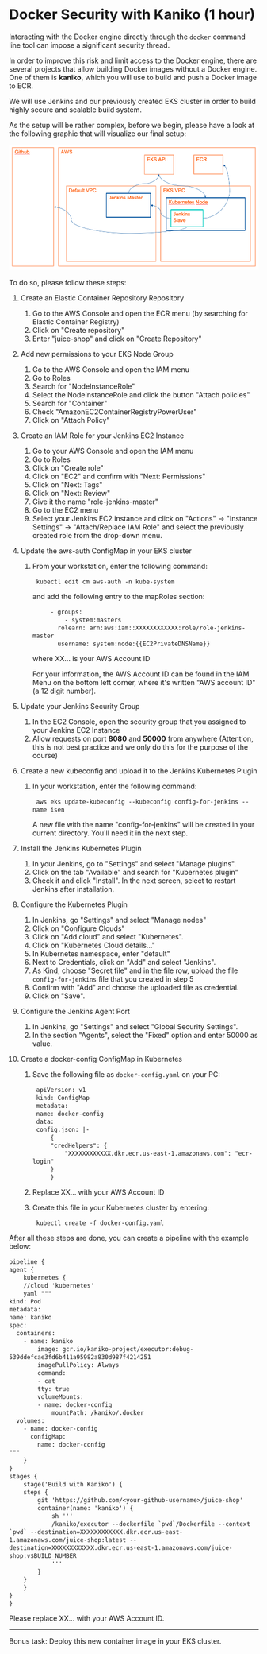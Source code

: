 # Docker Security with Kaniko (1 hour)

Interacting with the Docker engine directly through the `docker` command line tool can impose a significant security thread.

In order to improve this risk and limit access to the Docker engine, there are several projects that allow building Docker images without a Docker engine. One of them is **kaniko**, which you will use to build and push a Docker image to ECR.

We will use Jenkins and our previously created EKS cluster in order to build highly secure and scalable build system.

As the setup will be rather complex, before we begin, please have a look at the following graphic that will visualize our final setup:

![Kaniko Setup](./files/kubernetes/kaniko-setup.png)

To do so, please follow these steps:

1. Create an Elastic Container Repository Repository

    1. Go to the AWS Console and open the ECR menu (by searching for Elastic Container Registry)
    1. Click on "Create repository"
    1. Enter "juice-shop" and click on "Create Repository"
    
1. Add new permissions to your EKS Node Group

    1. Go to the AWS Console and open the IAM menu
    1. Go to Roles
    1. Search for "NodeInstanceRole"
    1. Select the NodeInstanceRole and click the button "Attach policies"
    1. Search for "Container"
    1. Check "AmazonEC2ContainerRegistryPowerUser"
    1. Click on "Attach Policy"

1. Create an IAM Role for your Jenkins EC2 Instance
    
    1. Go to your AWS Console and open the IAM menu
    1. Go to Roles
    1. Click on "Create role"
    1. Click on "EC2" and confirm with "Next: Permissions"
    1. Click on "Next: Tags"
    1. Click on "Next: Review"
    1. Give it the name "role-jenkins-master"
    1. Go to the EC2 menu
    1. Select your Jenkins EC2 instance and click on "Actions" -> "Instance Settings" -> "Attach/Replace IAM Role" and select the previously created role from the drop-down menu.

1. Update the aws-auth ConfigMap in your EKS cluster

    1. From your workstation, enter the following command:
        
            kubectl edit cm aws-auth -n kube-system
        
        and add the following entry to the mapRoles section:

                - groups:
                    - system:masters
                  rolearn: arn:aws:iam::XXXXXXXXXXXX:role/role-jenkins-master
                  username: system:node:{{EC2PrivateDNSName}} 

        where XX... is your AWS Account ID

        For your information, the AWS Account ID can be found in the IAM Menu on the bottom left corner, where it's written "AWS account ID" (a 12 digit number).

1. Update your Jenkins Security Group

    1. In the EC2 Console, open the security group that you assigned to your Jenkins EC2 Instance
    1. Allow requests on port **8080** and **50000** from anywhere (Attention, this is not best practice and we only do this for the purpose of the course)

1. Create a new kubeconfig and upload it to the Jenkins Kubernetes Plugin

    1. In your workstation, enter the following command:

            aws eks update-kubeconfig --kubeconfig config-for-jenkins --name isen

        A new file with the name "config-for-jenkins" will be created in your current directory. You'll need it in the next step.

1. Install the Jenkins Kubernetes Plugin

    1. In your Jenkins, go to "Settings" and select "Manage plugins".
    1. Click on the tab "Available" and search for "Kubernetes plugin"
    1. Check it and click "Install". In the next screen, select to restart Jenkins after installation.

1. Configure the Kubernetes Plugin

    1. In Jenkins, go "Settings" and select "Manage nodes"
    1. Click on "Configure Clouds"
    1. Click on "Add cloud" and select "Kubernetes".
    1. Click on "Kubernetes Cloud details..."
    1. In Kubernetes namespace, enter "default"
    1. Next to Credentials, click on "Add" and select "Jenkins".
    1. As Kind, choose "Secret file" and in the file row, upload the file `config-for-jenkins` file that you created in step 5
    1. Confirm with "Add" and choose the uploaded file as credential.
    1. Click on "Save".

1. Configure the Jenkins Agent Port

    1. In Jenkins, go "Settings" and select "Global Security Settings".
    1. In the section "Agents", select the "Fixed" option and enter 50000 as value.

1. Create a docker-config ConfigMap in Kubernetes

    1. Save the following file as `docker-config.yaml` on your PC:

            apiVersion: v1
            kind: ConfigMap
            metadata:
            name: docker-config
            data:
            config.json: |-
                {
                "credHelpers": {
                    "XXXXXXXXXXXX.dkr.ecr.us-east-1.amazonaws.com": "ecr-login"
                }
                }
        
    1. Replace XX... with your AWS Account ID
    1. Create this file in your Kubernetes cluster by entering:

            kubectl create -f docker-config.yaml

After all these steps are done, you can create a pipeline with the example below:

    pipeline {
    agent {
        kubernetes {
        //cloud 'kubernetes'
        yaml """
    kind: Pod
    metadata:
    name: kaniko
    spec:
      containers:
        - name: kaniko
            image: gcr.io/kaniko-project/executor:debug-539ddefcae3fd6b411a95982a830d987f4214251
            imagePullPolicy: Always
            command:
            - cat
            tty: true
            volumeMounts:
            - name: docker-config
                mountPath: /kaniko/.docker
      volumes:
        - name: docker-config
          configMap:
            name: docker-config
    """
        }
    }
    stages {
        stage('Build with Kaniko') {
        steps {
            git 'https://github.com/<your-github-username>/juice-shop'
            container(name: 'kaniko') {
                sh '''
                /kaniko/executor --dockerfile `pwd`/Dockerfile --context `pwd` --destination=XXXXXXXXXXXX.dkr.ecr.us-east-1.amazonaws.com/juice-shop:latest --destination=XXXXXXXXXXXX.dkr.ecr.us-east-1.amazonaws.com/juice-shop:v$BUILD_NUMBER
                '''
            }
        }
        }
    }
    }

Please replace XX... with your AWS Account ID.

---

Bonus task: Deploy this new container image in your EKS cluster.
